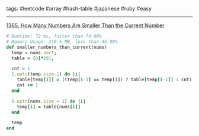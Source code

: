 tags: #leetcode #array #hash-table #japanese #ruby #easy

<hr />

[1365. How Many Numbers Are Smaller Than the Current Number](https://leetcode.com/problems/how-many-numbers-are-smaller-than-the-current-number/) 

```rb
# Runtime: 72 ms, faster than 74.00%
# Memory Usage: 210.5 MB, less than 45.00%
def smaller_numbers_than_current(nums)
  temp = nums.sort;
  table = [0]*101;

  cnt = 1
  1.upto(temp.size-1) do |i|
    table[temp[i]] = ((temp[i-1] == temp[i]) ? table[temp[i-1]] : cnt)
    cnt += 1
  end

  0.upto(nums.size - 1) do |i|
    temp[i] = table[nums[i]]
  end

  temp
end
```